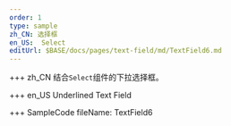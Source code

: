 ```yaml
--- 
order: 1
type: sample
zh_CN: 选择框
en_US:  Select 
editUrl: $BASE/docs/pages/text-field/md/TextField6.md
---
```


+++ zh_CN
结合<Code>Select</Code>组件的下拉选择框。

+++ en_US
Underlined Text Field

+++ SampleCode
fileName: TextField6
